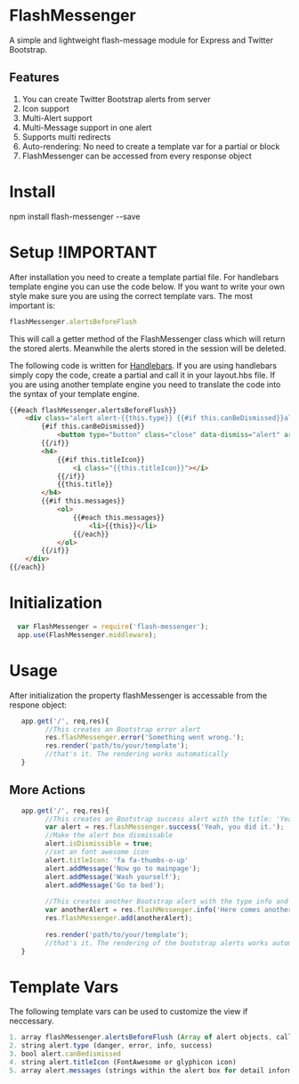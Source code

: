 
# FlashMessenger
A simple and lightweight flash-message module for Express and Twitter Bootstrap.

## Features
1. You can create Twitter Bootstrap alerts from server
2. Icon support
3. Multi-Alert support
4. Multi-Message support in one alert
5. Supports multi redirects
6. Auto-rendering: No need to create a template var for a partial or block
7. FlashMessenger can be accessed from every response object


# Install 
npm install flash-messenger --save

# Setup !IMPORTANT
After installation you need to create a template partial file. For handlebars template engine you can use the code below.
If you want to write your own style make sure you are using the correct template vars. The most important is:
```javascript
flashMessenger.alertsBeforeFlush
```
This will call a getter method of the FlashMessenger class which will return the stored alerts. Meanwhile the alerts stored in the session will be deleted. 

The following code is written for [Handlebars](http://handlebarsjs.com/). If you are using handlebars simply copy the code, create a partial and call it in your layout.hbs file. If you are using another template engine you need to translate the code into the syntax of your template engine.

```html
{{#each flashMessenger.alertsBeforeFlush}}
    <div class="alert alert-{{this.type}} {{#if this.canBeDismissed}}alert-dismissible{{/if}}">
        {#if this.canBeDismissed}}
            <button type="button" class="close" data-dismiss="alert" aria-hidden="true">×</button>
        {{/if}}
        <h4>
            {{#if this.titleIcon}}
                <i class="{{this.titleIcon}}"></i>
            {{/if}}
            {{this.title}}
        </h4>
        {{#if this.messages}}
            <ol>
                {{#each this.messages}}
                    <li>{{this}}</li>
                {{/each}}
            </ol>
        {{/if}}
    </div>
{{/each}}
```

# Initialization
  ```javascript
    var FlashMessenger = require('flash-messenger');
    app.use(FlashMessenger.middleware);
  ```
# Usage
After initialization the property flashMessenger is accessable from the respone object:
 ```javascript
    app.get('/', req,res){
          //This creates an Bootstrap error alert     
          res.flashMessenger.error('Something went wrong.');
          res.render('path/to/your/template');
          //that's it. The rendering works automatically 
    }
 ```
 
## More Actions
 
 ```javascript
    app.get('/', req,res){
          //This creates an Bootstrap success alert with the title: 'Yeah, you did it.'  
          var alert = res.flashMessenger.success('Yeah, you did it.');
          //Make the alert box dismissable
          alert.isDismissible = true;
          //set an font awesome icon
          alert.titleIcon: 'fa fa-thumbs-o-up'
          alert.addMessage('Now go to mainpage');
          alert.addMessage('Wash yourself');
          alert.addMessage('Go to bed');
          
          //This creates another Bootstrap alert with the type info and the title: 'Here comes another info'  
          var anotherAlert = res.flashMessenger.info('Here comes another info');
          res.flashMessenger.add(anotherAlert);
          
          res.render('path/to/your/template');
          //that's it. The rendering of the bootstrap alerts works automatically 
    }
 ```
 
# Template Vars

The following template vars can be used to customize the view if neccessary.
```javascript
1. array flashMessenger.alertsBeforeFlush (Array of alert objects, calling this alerts will be deleted from session)
2. string alert.type (danger, error, info, success)
3. bool alert.canBedismissed 
4. string alert.titleIcon (FontAwesome or glyphicon icon)
5. array alert.messages (strings within the alert box for detail information)
 ```
    




